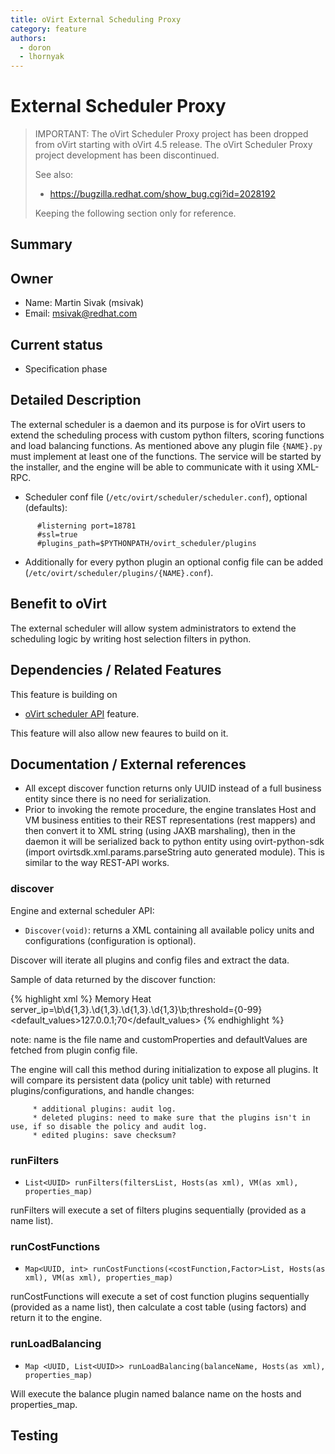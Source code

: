 ```yaml
---
title: oVirt External Scheduling Proxy
category: feature
authors:
  - doron
  - lhornyak
---
```


# External Scheduler Proxy

> IMPORTANT: The oVirt Scheduler Proxy project has been dropped from oVirt starting with oVirt 4.5 release.
> The oVirt Scheduler Proxy project development has been discontinued.
>
> See also:
> - <https://bugzilla.redhat.com/show_bug.cgi?id=2028192>
>
> Keeping the following section only for reference.


## Summary

## Owner

*   Name: Martin Sivak (msivak)
*   Email: <msivak@redhat.com>

## Current status

*   Specification phase

## Detailed Description

The external scheduler is a daemon and its purpose is for oVirt users to extend the scheduling process with custom python filters, scoring functions and load balancing functions.
As mentioned above any plugin file `{NAME}.py` must implement at least one of the functions.
The service will be started by the installer, and the engine will be able to communicate with it using XML-RPC.

*   Scheduler conf file (`/etc/ovirt/scheduler/scheduler.conf`), optional (defaults):
```
      #listerning port=18781
      #ssl=true
      #plugins_path=$PYTHONPATH/ovirt_scheduler/plugins
```
*   Additionally for every python plugin an optional config file can be added (`/etc/ovirt/scheduler/plugins/{NAME}.conf`).

## Benefit to oVirt

The external scheduler will allow system administrators to extend the scheduling logic by writing host selection filters in python.

## Dependencies / Related Features

This feature is building on

*   [oVirt scheduler API](/develop/release-management/features/sla/ovirtschedulerapi.html) feature.

This feature will also allow new feaures to build on it.

## Documentation / External references

*   All except discover function returns only UUID instead of a full business entity since there is no need for serialization.
*   Prior to invoking the remote procedure, the engine translates Host and VM business entities to their REST representations (rest mappers) and then convert it to XML string (using JAXB marshaling), then in the daemon it will be serialized back to python entity using ovirt-python-sdk (import ovirtsdk.xml.params.parseString auto generated module). This is similar to the way REST-API works.

### discover

Engine and external scheduler API:

*   `Discover(void)`: returns a XML containing all available policy units and configurations (configuration is optional).

Discover will iterate all plugins and config files and extract the data.

Sample of data returned by the discover function:

{% highlight xml %}
<PolicyUnits>
  <Filters>
    <Filter>
      <name>Memory</name>
      <Properties>
        <name>Heat</name>
        <CustomProperties>server_ip=\b\d{1,3}\.\d{1,3}\.\d{1,3}\.\d{1,3}\b;threshold={0-99}</CustomProperties>
        <default_values>127.0.0.1;70</default_values>
      </Properties>
   </Filter>
  </Filters>
  <CostFunctions>
    <CostFunction name="Memory"/>
  </CostFunctions>
  <Balances>
    <Balance name="Memory"/>
  </Balances>
</PolicyUnits>
{% endhighlight %}

note: name is the file name and customProperties and defaultValues are fetched from plugin config file.

The engine will call this method during initialization to expose all plugins. It will compare its persistent data (policy unit table) with returned plugins/configurations, and handle changes:

         * additional plugins: audit log.
         * deleted plugins: need to make sure that the plugins isn't in use, if so disable the policy and audit log.
         * edited plugins: save checksum?

### runFilters

*   `List<UUID> runFilters(filtersList, Hosts(as xml), VM(as xml), properties_map)`

runFilters will execute a set of filters plugins sequentially (provided as a name list).

### runCostFunctions

*   `Map<UUID, int> runCostFunctions(<costFunction,Factor>List, Hosts(as xml), VM(as xml), properties_map)`

runCostFunctions will execute a set of cost function plugins sequentially (provided as a name list), then calculate a cost table (using factors) and return it to the engine.

### runLoadBalancing

*   `Map <UUID, List<UUID>> runLoadBalancing(balanceName, Hosts(as xml), properties_map)`

Will execute the balance plugin named balance name on the hosts and properties_map.

## Testing


